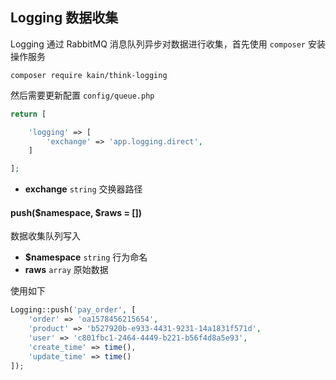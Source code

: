 ## Logging 数据收集

Logging 通过 RabbitMQ 消息队列异步对数据进行收集，首先使用 `composer` 安装操作服务

```shell
composer require kain/think-logging
```

然后需要更新配置 `config/queue.php`

```php
return [

    'logging' => [
        'exchange' => 'app.logging.direct',
    ]

];
```

- **exchange** `string` 交换器路径

#### push($namespace, $raws = [])

数据收集队列写入

- **$namespace** `string` 行为命名
- **raws** `array` 原始数据

使用如下

```php
Logging::push('pay_order', [
    'order' => 'oa1578456215654',
    'product' => 'b527920b-e933-4431-9231-14a1831f571d',
    'user' => 'c801fbc1-2464-4449-b221-b56f4d8a5e93',
    'create_time' => time(),
    'update_time' => time()
]);
```
